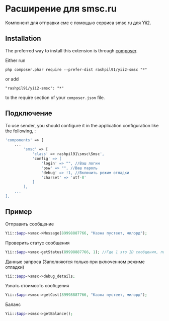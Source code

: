 Расширение для smsc.ru
======================
Компонент для отправки смс с помощью сервиса smsc.ru для Yii2.

Installation
------------

The preferred way to install this extension is through [composer](http://getcomposer.org/download/).

Either run

```
php composer.phar require --prefer-dist rashpil91/yii2-smsc "*"
```

or add

```
"rashpil91/yii2-smsc": "*"
```

to the require section of your `composer.json` file.


Подключение
-----

To use sender, you should configure it in the application configuration like the following, :

```php
'components' => [
	...
        'smsc' => [
            'class' => rashpil91\smsc\Smsc',
            'config' => [
                'login' => "", //Ваш логин
                'psw' => "", //Ваш пароль
                'debug' => !1, //Включить режим отладки
                'charset' => 'utf-8'
            ]
        ], 
	...
],
```

Пример
-----

Отправить сообщение

```php
Yii::$app->smsc->Message(89998887766, "Казна пустеет, милорд");
```

Проверить статус сообщения

```php
Yii::$app->smsc-getStatus(89998887766, 1); //Где 1 это ID сообщения, полученный при отправке
```

Данные запроса (Заполняются только при включенном режиме отладки)

```php
Yii::$app->smsc->debug_details;
```

Узнать стоимость сообщения

```php
Yii::$app->smsc->getCost(89998887766, "Казна пустеет, милорд");
```

Баланс

```php
Yii::$app->smsc->getBalance();
```